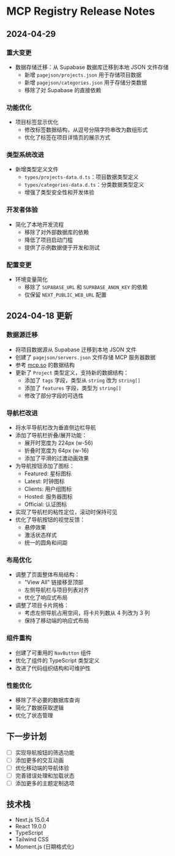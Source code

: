 # MCP Registry Release Notes

## 2024-04-29

### 重大变更

- 数据存储迁移：从 Supabase 数据库迁移到本地 JSON 文件存储
  - 新增 `pagejson/projects.json` 用于存储项目数据
  - 新增 `pagejson/categories.json` 用于存储分类数据
  - 移除了对 Supabase 的直接依赖

### 功能优化

- 项目标签显示优化
  - 修改标签数据结构，从逗号分隔字符串改为数组形式
  - 优化了标签在项目详情页的展示方式

### 类型系统改进

- 新增类型定义文件
  - `types/projects-data.d.ts`：项目数据类型定义
  - `types/categories-data.d.ts`：分类数据类型定义
  - 增强了类型安全性和开发体验

### 开发者体验

- 简化了本地开发流程
  - 移除了对外部数据库的依赖
  - 降低了项目启动门槛
  - 提供了示例数据便于开发和测试

### 配置变更

- 环境变量简化
  - 移除了 `SUPABASE_URL` 和 `SUPABASE_ANON_KEY` 的依赖
  - 仅保留 `NEXT_PUBLIC_WEB_URL` 配置

## 2024-04-18 更新

### 数据源迁移

- 将项目数据源从 Supabase 迁移到本地 JSON 文件
- 创建了 `pagejson/servers.json` 文件存储 MCP 服务器数据
- 参考 [mcp.so](https://mcp.so/server/github/modelcontextprotocol) 的数据结构
- 更新了 `Project` 类型定义，支持新的数据结构：
  - 添加了 `tags` 字段，类型从 `string` 改为 `string[]`
  - 添加了 `features` 字段，类型为 `string[]`
  - 修改了部分字段的可选性

### 导航栏改进

- 将水平导航栏改为垂直侧边栏导航
- 添加了导航栏折叠/展开功能：
  - 展开时宽度为 224px (w-56)
  - 折叠时宽度为 64px (w-16)
  - 添加了平滑的过渡动画效果
- 为导航按钮添加了图标：
  - Featured: 星标图标
  - Latest: 时钟图标
  - Clients: 用户组图标
  - Hosted: 服务器图标
  - Official: 认证图标
- 实现了导航栏的粘性定位，滚动时保持可见
- 优化了导航按钮的视觉反馈：
  - 悬停效果
  - 激活状态样式
  - 统一的圆角和间距

### 布局优化

- 调整了页面整体布局结构：
  - "View All" 链接移至顶部
  - 左侧导航栏与项目列表对齐
  - 优化了响应式布局
- 调整了项目卡片网格：
  - 考虑左侧导航占用空间，将卡片列数从 4 列改为 3 列
  - 保持了移动端的响应式布局

### 组件重构

- 创建了可重用的 `NavButton` 组件
- 优化了组件的 TypeScript 类型定义
- 改进了代码组织结构和可维护性

### 性能优化

- 移除了不必要的数据库查询
- 简化了数据获取逻辑
- 优化了状态管理

## 下一步计划

- [ ] 实现导航按钮的筛选功能
- [ ] 添加更多的交互动画
- [ ] 优化移动端的导航体验
- [ ] 完善错误处理和加载状态
- [ ] 添加更多的主题定制选项

## 技术栈

- Next.js 15.0.4
- React 19.0.0
- TypeScript
- Tailwind CSS
- Moment.js (日期格式化)
